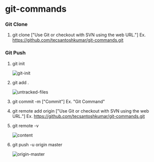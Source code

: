 # git-commands

### Git Clone
  1. git clone ["Use Git or checkout with SVN using the web URL."] Ex. https://github.com/tecsantoshkumar/git-commands.git
  
  
### Git Push
  1. git init
  
        ![git-init](https://user-images.githubusercontent.com/62633516/180614910-ef583ca8-3928-4e32-9ded-ab677c117eda.jpg)
    
  2. git add .
  
        ![untracked-files](https://user-images.githubusercontent.com/62633516/180615147-afdd25b6-f85b-41d5-89dd-ea9e0ece064f.jpg)

  3. git commit -m ["Commit"] Ex. "Git Command"
  
  4. git remote add origin ["Use Git or checkout with SVN using the web URL."] Ex. https://github.com/tecsantoshkumar/git-commands.git
  
  5. git remote -v
  
        ![content](https://user-images.githubusercontent.com/62633516/180615214-99ae162f-8f3e-48e6-9c4d-fe041be55981.jpg)

  
  6. git push -u origin master
     
       ![origin-master](https://user-images.githubusercontent.com/62633516/180615232-8180d43d-d76f-4338-ba14-5538d316f4a2.jpg)
